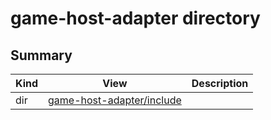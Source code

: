 # game-host-adapter directory



## Summary
| Kind | View | Description |
|------|------|-------------|
|dir|[game-host-adapter/include](dir_d6247cb30ad01aa73b1d675218087d11.xml.md#dir_d6247cb30ad01aa73b1d675218087d11)||
